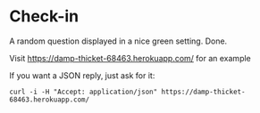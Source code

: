 # Check-in

A random question displayed in a nice green setting. Done.

Visit https://damp-thicket-68463.herokuapp.com/ for an example

If you want a JSON reply, just ask for it:

```
curl -i -H "Accept: application/json" https://damp-thicket-68463.herokuapp.com/
```
